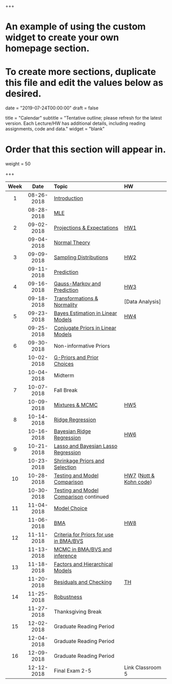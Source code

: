+++
# An example of using the custom widget to create your own homepage section.
# To create more sections, duplicate this file and edit the values below as desired.

date = "2019-07-24T00:00:00"
draft = false

title = "Calendar"
subtitle = "Tentative outline; please refresh for the latest version.  Each Lecture/HW has additional details, including reading assignments, code and data."
widget = "blank"

# Order that this section will appear in.
weight = 50

+++

| Week |  Date      | Topic |   HW |
|:--:|:-------------:|:---------------------------|:---|
| 1  | 08-26-2018 | [Introduction](publication/intro/) |    |
|    | 08-28-2018 | [MLE](publication/mle/) | |
| 2  | 09-02-2018 | [Projections & Expectations ](publication/projections/) |  [HW1](talk/hw01/) |
|    | 09-04-2018 | [Normal Theory](publication/normal-theory/) |   |
| 3  | 09-09-2018 | [Sampling Distributions](publication/samplingdist/) | [HW2](talk/hw02)  |
|    | 09-11-2018 | [Prediction](publication/prediction/) |   |
| 4  | 09-16-2018 | [Gauss-Markov and Prediction](publication/gauss-markov/) | [HW3](talk/hw03) |  
|    | 09-18-2018 | [Transformations & Normality](publication/boxcox) | [Data Analysis]|
| 5  | 09-23-2018 | [Bayes Estimation in Linear Models](publication/bayes-intro) |  [HW4](talk/hw04)  |
|    | 09-25-2018 | [Conjugate Priors in Linear Models](publication/conjugate-priors) |  |
| 6  | 09-30-2018 | Non-informative Priors | |
|    | 10-02-2018 |  [G-Priors and Prior Choices](publication/gpriors-and-mixtures) | |
|    | 10-04-2018 | Midterm | |
| 7  | 10-07-2018 | Fall Break | |
|    | 10-09-2018 | [Mixtures & MCMC](publication/estimation) | [HW5](talk/hw05) |
| 8  | 10-14-2018 | [Ridge Regression](publication/ridge) | |
|    | 10-16-2018 | [Bayesian Ridge Regression](publication/bayesridge) | [HW6](talk/hw06)|
| 9  | 10-21-2018 | [Lasso and Bayesian Lasso Regression](publication/lasso) | |
|    | 10-23-2018 | [Shrinkage Priors and Selection](publication/shrinkage) |  |
| 10 | 10-28-2018 | [Testing and Model Comparison](publication/testing) | [HW7](talk/hw07) ([Nott & Kohn code](talk/nott-kohn.Rmd))|
|    | 10-30-2018 | [Testing and Model Comparison](publication/testing) continued      |  |
| 11 | 11-04-2018 | [Model Choice](publication/model-choice) | |
|    | 11-06-2018 | [BMA](publication/bma)       | [HW8](talk/hw08)   |
| 12 | 11-11-2018 | [Criteria for Priors for use in BMA/BVS](publication/desi) |  | 
|    | 11-13-2018 | [MCMC in BMA/BVS and inference](publication/mcmc)       |  |
| 13 | 11-18-2018 | [Factors and Hierarchical Models](publication/robust) | | 
|    | 11-20-2018 | [Residuals and Checking](publication/residuals) | [TH](project/data-analysis) |
| 14 | 11-25-2018 | [Robustness](publication/robust) | |
|    | 11-27-2018 | Thanksgiving Break | |
| 15 | 12-02-2018 | Graduate Reading Period | |
|    | 12-04-2018 | Graduate Reading Period | |
| 16 | 12-09-2018 | Graduate Reading Period | |
|    | 12-12-2018 | Final Exam 2-5 | Link Classroom 5 |

